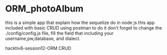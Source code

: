 # ORM_photoAlbum
this is a simple app that explain how the sequelize do in node js this app included with basic CRUD using postman to do it
don't forget to change the ./config/config.js file, fill the field that including your username,pw,database, and dialect.

hacktiv8-session12-ORM CRUD
